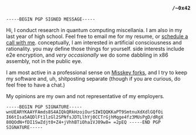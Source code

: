 
<h3 align="right"><code>/~0x42</code></h3>


<code>-----BEGIN PGP SIGNED MESSAGE-----</code>



Hi, I conduct research in quantum computing miscellania. I am also in my last year of high school. Feel free to email me for my resume, or [schedule a call with me](https://cal.com/fractalmachina/professional). conceptually, I am interested in artificial consciousness and rationality. you may define those things for yourself. side interests include e2e encryption, and *very occasionally* we do some dabbling in x86 assembly, not in the public eye.

I am most active in a professional sense on [Misskey forks](https://bytes.programming.dev/@0x42), and I try to keep my software and, uh, shitposting separate (though if you are curious, do feel free to have a chat.)

My opinions are my own and not representative of my employers.



<code>-----BEGIN PGP SIGNATURE-----
wnUEARYKAAYFAmds8S4AIQkQRkHzoiOurSIWIQQKKaPT9SmtnuXdXdlGQfOi
I66tIsa5AQDlFt1lzGl2SPNfsJDTLlhYj0CCTrGjhMqge4fz3MUsPgD/dRgX
80QOdN+fDI1SwZdjt0+Z4+jVhhBTiOha1VJ09w8=
=2pEQ
-----END PGP SIGNATURE-----</code>


